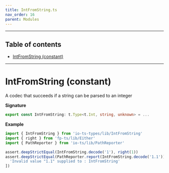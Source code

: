 ```yaml
---
title: IntFromString.ts
nav_order: 16
parent: Modules
---
```


---

<h2 class="text-delta">Table of contents</h2>

- [IntFromString (constant)](#intfromstring-constant)

---

# IntFromString (constant)

A codec that succeeds if a string can be parsed to an integer

**Signature**

```ts
export const IntFromString: t.Type<t.Int, string, unknown> = ...
```

**Example**

```ts
import { IntFromString } from 'io-ts-types/lib/IntFromString'
import { right } from 'fp-ts/lib/Either'
import { PathReporter } from 'io-ts/lib/PathReporter'

assert.deepStrictEqual(IntFromString.decode('1'), right(1))
assert.deepStrictEqual(PathReporter.report(IntFromString.decode('1.1')), [
  'Invalid value "1.1" supplied to : IntFromString'
])
```
